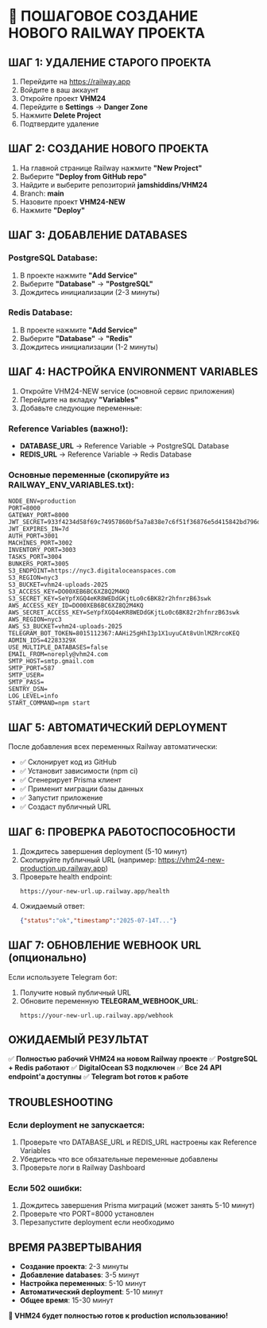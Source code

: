 # 🚂 ПОШАГОВОЕ СОЗДАНИЕ НОВОГО RAILWAY ПРОЕКТА

## ШАГ 1: УДАЛЕНИЕ СТАРОГО ПРОЕКТА

1. Перейдите на https://railway.app
2. Войдите в ваш аккаунт
3. Откройте проект **VHM24**
4. Перейдите в **Settings** → **Danger Zone**
5. Нажмите **Delete Project**
6. Подтвердите удаление

## ШАГ 2: СОЗДАНИЕ НОВОГО ПРОЕКТА

1. На главной странице Railway нажмите **"New Project"**
2. Выберите **"Deploy from GitHub repo"**
3. Найдите и выберите репозиторий **jamshiddins/VHM24**
4. Branch: **main**
5. Назовите проект **VHM24-NEW**
6. Нажмите **"Deploy"**

## ШАГ 3: ДОБАВЛЕНИЕ DATABASES

### PostgreSQL Database:
1. В проекте нажмите **"Add Service"**
2. Выберите **"Database"** → **"PostgreSQL"**
3. Дождитесь инициализации (2-3 минуты)

### Redis Database:
1. В проекте нажмите **"Add Service"**
2. Выберите **"Database"** → **"Redis"**
3. Дождитесь инициализации (1-2 минуты)

## ШАГ 4: НАСТРОЙКА ENVIRONMENT VARIABLES

1. Откройте VHM24-NEW service (основной сервис приложения)
2. Перейдите на вкладку **"Variables"**
3. Добавьте следующие переменные:

### Reference Variables (важно!):
- **DATABASE_URL** → Reference Variable → PostgreSQL Database
- **REDIS_URL** → Reference Variable → Redis Database

### Основные переменные (скопируйте из RAILWAY_ENV_VARIABLES.txt):

```
NODE_ENV=production
PORT=8000
GATEWAY_PORT=8000
JWT_SECRET=933f4234d58f69c74957860bf5a7a838e7c6f51f36876e5d415842bd796d6b5e
JWT_EXPIRES_IN=7d
AUTH_PORT=3001
MACHINES_PORT=3002
INVENTORY_PORT=3003
TASKS_PORT=3004
BUNKERS_PORT=3005
S3_ENDPOINT=https://nyc3.digitaloceanspaces.com
S3_REGION=nyc3
S3_BUCKET=vhm24-uploads-2025
S3_ACCESS_KEY=DO00XEB6BC6XZ8Q2M4KQ
S3_SECRET_KEY=SeYpfXGQ4eKR8WEDdGKjtLo0c6BK82r2hfnrzB63swk
AWS_ACCESS_KEY_ID=DO00XEB6BC6XZ8Q2M4KQ
AWS_SECRET_ACCESS_KEY=SeYpfXGQ4eKR8WEDdGKjtLo0c6BK82r2hfnrzB63swk
AWS_REGION=nyc3
AWS_S3_BUCKET=vhm24-uploads-2025
TELEGRAM_BOT_TOKEN=8015112367:AAHi25gHhI3p1X1uyuCAt8vUnlMZRrcoKEQ
ADMIN_IDS=42283329X
USE_MULTIPLE_DATABASES=false
EMAIL_FROM=noreply@vhm24.com
SMTP_HOST=smtp.gmail.com
SMTP_PORT=587
SMTP_USER=
SMTP_PASS=
SENTRY_DSN=
LOG_LEVEL=info
START_COMMAND=npm start
```

## ШАГ 5: АВТОМАТИЧЕСКИЙ DEPLOYMENT

После добавления всех переменных Railway автоматически:
- ✅ Склонирует код из GitHub
- ✅ Установит зависимости (npm ci)
- ✅ Сгенерирует Prisma клиент
- ✅ Применит миграции базы данных
- ✅ Запустит приложение
- ✅ Создаст публичный URL

## ШАГ 6: ПРОВЕРКА РАБОТОСПОСОБНОСТИ

1. Дождитесь завершения deployment (5-10 минут)
2. Скопируйте публичный URL (например: https://vhm24-new-production.up.railway.app)
3. Проверьте health endpoint:
   ```
   https://your-new-url.up.railway.app/health
   ```
4. Ожидаемый ответ:
   ```json
   {"status":"ok","timestamp":"2025-07-14T..."}
   ```

## ШАГ 7: ОБНОВЛЕНИЕ WEBHOOK URL (опционально)

Если используете Telegram бот:
1. Получите новый публичный URL
2. Обновите переменную **TELEGRAM_WEBHOOK_URL**:
   ```
   https://your-new-url.up.railway.app/webhook
   ```

## ОЖИДАЕМЫЙ РЕЗУЛЬТАТ

✅ **Полностью рабочий VHM24 на новом Railway проекте**
✅ **PostgreSQL + Redis работают**
✅ **DigitalOcean S3 подключен**
✅ **Все 24 API endpoint'а доступны**
✅ **Telegram bot готов к работе**

## TROUBLESHOOTING

### Если deployment не запускается:
1. Проверьте что DATABASE_URL и REDIS_URL настроены как Reference Variables
2. Убедитесь что все обязательные переменные добавлены
3. Проверьте логи в Railway Dashboard

### Если 502 ошибки:
1. Дождитесь завершения Prisma миграций (может занять 5-10 минут)
2. Проверьте что PORT=8000 установлен
3. Перезапустите deployment если необходимо

## ВРЕМЯ РАЗВЕРТЫВАНИЯ

- **Создание проекта**: 2-3 минуты
- **Добавление databases**: 3-5 минут  
- **Настройка переменных**: 5-10 минут
- **Автоматический deployment**: 5-10 минут
- **Общее время**: 15-30 минут

**🎉 VHM24 будет полностью готов к production использованию!**
